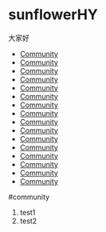 # sunflowerHY
大家好

* [Community](#community)
* [Community](#community)
* [Community](#community)
* [Community](#community)
* [Community](#community)
* [Community](#community)
* [Community](#community)
* [Community](#community)
* [Community](#community)
* [Community](#community)
* [Community](#community)
* [Community](#community)
* [Community](#community)
* [Community](#community)
* [Community](#community)
* [Community](#community)







#community
1. test1
2. test2

